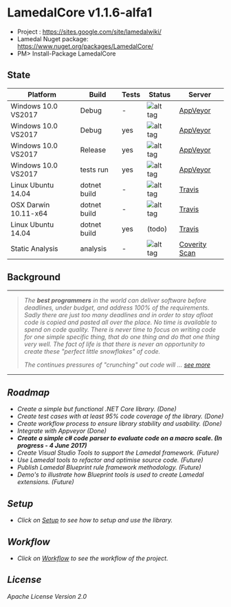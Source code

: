 # LamedalCore v1.1.6-alfa1
* Project : https://sites.google.com/site/lamedalwiki/
* Lamedal Nuget package: https://www.nuget.org/packages/LamedalCore/
* PM> Install-Package LamedalCore

## State
Platform            | Build      |Tests| Status | Server
--------------------|------------|-----|--------|---------
Windows 10.0 VS2017 |Debug       | -   | ![alt tag](https://ci.appveyor.com/api/projects/status/5tt4c9sj7dpv5xx5?svg=true) | [AppVeyor](https://ci.appveyor.com/projects)
Windows 10.0 VS2017 |Debug       | yes | ![alt tag](https://ci.appveyor.com/api/projects/status/s8ox68g39xc9tfne?svg=true) | [AppVeyor](https://ci.appveyor.com/projects)
Windows 10.0 VS2017 |Release     | yes | ![alt tag](https://ci.appveyor.com/api/projects/status/9t93y3013de1ktwg?svg=true) | [AppVeyor](https://ci.appveyor.com/projects)
Windows 10.0 VS2017 |tests run   | yes | ![alt tag](https://ci.appveyor.com/api/projects/status/r64leqcijlqfj24h?svg=true) | [AppVeyor](https://ci.appveyor.com/projects)
Linux Ubuntu 14.04  |dotnet build| -   | ![alt tag](https://travis-ci.org/perezLamed/LamedalCore.svg?branch=master) | [Travis](https://travis-ci.org/perezLamed/LamedalCore)
OSX Darwin 10.11-x64|dotnet build| -   | ![alt tag](https://travis-ci.org/perezLamed/LamedalCore.svg?branch=master)| [Travis](https://travis-ci.org/perezLamed/LamedalCore)
Linux Ubuntu 14.04  |dotnet build| yes | (todo) | [Travis](https://travis-ci.org/perezLamed/LamedalCore)               
Static Analysis     |analysis    | -   | ![alt tag](https://scan.coverity.com/projects/12604/badge.svg?flat=1) | [Coverity Scan](https://scan.coverity.com/projects/perezlamed-lamedalcore?tab=overview)

## Background
-------------------------------------------------------------------------------------
> <i> The **best programmers** in the world can deliver software before deadlines, under budget, 
> and address 100% of the requirements. Sadly there are just too many deadlines and in order 
> to stay afloat code is copied and pasted all over the place. No time is available to spend 
> on code quality. There is never time to focus on writing code for one simple specific thing, 
> that do one thing and do that one thing very well. The fact of life is that there is never 
> an opportunity to create these "perfect little snowflakes" of code. 
>
> The continues pressures of "crunching" out code will ... [see more](https://sites.google.com/site/lamedalwiki/)
--------------------------------------------------------------------------------------------

## Roadmap
* *Create a simple but functional .NET Core library. (Done)*
* *Create test cases with at least 95% code coverage of the library. (Done)* 
* *Create workflow process to ensure library stability and usability. (Done)*
* *Integrate with Appveyor (Done)*
* **Create a simple c# code parser to evaluate code on a macro scale. (In progress - 4 June 2017)**
* Create Visual Studio Tools to support the Lamedal framework. (Future)
* Use Lamedal tools to refactor and optimise source code. (Future)
* Publish Lamedal Blueprint rule framework methodology. (Future)
* Demo's to illustrate how Blueprint tools is used to create Lamedal extensions. (Future)

## Setup
* Click on [Setup](docs/Setup.md) to see how to setup and use the library.

## Workflow
* Click on [Workflow](docs/Workflow.md) to see the workflow of the project.

## License
Apache License Version 2.0
